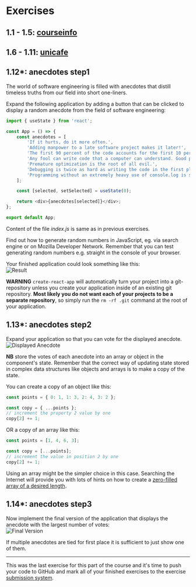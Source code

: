 # Exercises

## 1.1 - 1.5: [courseinfo](https://github.com/EGRrqq/fullStackOpen/tree/main/part1/courseinfo)

## 1.6 - 1.11: [unicafe](https://github.com/EGRrqq/fullStackOpen/tree/main/part1/unicafe)

## 1.12\*: anecdotes step1

The world of software engineering is filled with anecdotes that distill timeless truths from our field into short one-liners.

Expand the following application by adding a button that can be clicked to display a random anecdote from the field of software engineering:

```js
import { useState } from 'react';

const App = () => {
    const anecdotes = [
        'If it hurts, do it more often.',
        'Adding manpower to a late software project makes it later!',
        'The first 90 percent of the code accounts for the first 10 percent of the development time...The remaining 10 percent of the code accounts for the other 90 percent of the development time.',
        'Any fool can write code that a computer can understand. Good programmers write code that humans can understand.',
        'Premature optimization is the root of all evil.',
        'Debugging is twice as hard as writing the code in the first place. Therefore, if you write the code as cleverly as possible, you are, by definition, not smart enough to debug it.',
        'Programming without an extremely heavy use of console.log is same as if a doctor would refuse to use x-rays or blood tests when diagnosing patients.'
    ];

    const [selected, setSelected] = useState(0);

    return <div>{anecdotes[selected]}</div>;
};

export default App;
```

Content of the file _index.js_ is same as in previous exercises.

Find out how to generate random numbers in JavaScript, eg. via search engine or on Mozilla Developer Network. Remember that you can test generating random numbers e.g. straight in the console of your
browser.

Your finished application could look something like this:  
![Result](./readmeimg/18a.png)

**WARNING** `create-react-app` will automatically turn your project into a git-repository unless you create your application inside of an existing git repository. **Most likely you do not want each of
your projects to be a separate repository**, so simply run the `rm -rf .git` command at the root of your application.

## 1.13\*: anecdotes step2

Expand your application so that you can vote for the displayed anecdote.  
![Displayed Anecdote](./readmeimg/19a.png)

**NB** store the votes of each anecdote into an array or object in the component's state. Remember that the correct way of updating state stored in complex data structures like objects and arrays is
to make a copy of the state.

You can create a copy of an object like this:

```js
const points = { 0: 1, 1: 3, 2: 4, 3: 2 };

const copy = { ...points };
// increment the property 2 value by one
copy[2] += 1;
```

OR a copy of an array like this:

```js
const points = [1, 4, 6, 3];

const copy = [...points];
// increment the value in position 2 by one
copy[2] += 1;
```

Using an array might be the simpler choice in this case. Searching the Internet will provide you with lots of hints on how to create a
[zero-filled array of a desired length](https://stackoverflow.com/questions/20222501/how-to-create-a-zero-filled-javascript-array-of-arbitrary-length/22209781).

## 1.14\*: anecdotes step3

Now implement the final version of the application that displays the anecdote with the largest number of votes:  
![Final Version](./readmeimg/20a.png)

If multiple anecdotes are tied for first place it is sufficient to just show one of them.

---

This was the last exercise for this part of the course and it's time to push your code to GitHub and mark all of your finished exercises to the exercise
[submission system](https://studies.cs.helsinki.fi/stats/courses/fullstackopen).
